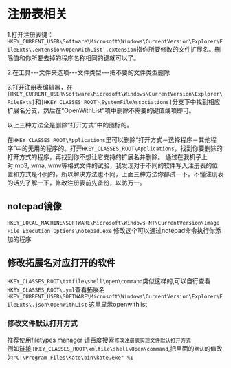 # 注册表相关

1.打开注册表键：`HKEY_CURRENT_USER\Software\Microsoft\Windows\CurrentVersion\Explorer\FileExts\.extension\OpenWithList
.extension`指你所要修改的文件扩展名。删除值和你所要去掉的程序名称相同的键就可以了。

2.在工具---文件夹选项---文件类型---把不要的文件类型删除

3.打开注册表编辑器，在`[HKEY_CURRENT_USER\Software\Microsoft\Windows\CurrentVersion\Explorer\FileExts]`和`[HKEY_CLASSES_ROOT＼SystemFileAssociations]`分支下中找到相应扩展名分支，然后在“OpenWithList”项中删除不需要的键值或项即可。

以上三种方法全是删除“打开方式”中的图标的。

在`HKEY_CLASSES_ROOT\Applications`里可以删除“打开方式－选择程序－其他程序”中的无用的程序的。打开`HKEY_CLASSES_ROOT\Applications`，找到你要删除的打开方式的程序，再找到你不想让它支持的扩展名并删除。
通过在我机子上对.mp3,.wma,.wmv等格式文件的试验，我发现对于不同的软件写入注册表的位置和方式是不同的，所以解决方法也不同，上面三种方法你都试一下。不懂注册表的话先了解一下，修改注册表前先备份，以防万一。

## notepad镜像

`HKEY_LOCAL_MACHINE\SOFTWARE\Microsoft\Windows NT\CurrentVersion\Image File Execution Options\notepad.exe`
修改这个可以通过notepad命令执行你添加的程序

## 修改拓展名对应打开的软件

`HKEY_CLASSES_ROOT\txtfile\shell\open\command`类似这样的,可以自行查看
`HKEY_CLASSES_ROOT\.yml`查看拓展名
`HKEY_CURRENT_USER\SOFTWARE\Microsoft\Windows\CurrentVersion\Explorer\FileExts\.json\OpenWithList` 这里显示openwithlist

### 修改文件默认打开方式

推荐使用filetypes manager
请百度搜索`修改注册表实现文件默认打开方式`  
例如[链接](https://blog.csdn.net/a302549450/article/details/84308175)
`HKEY_CLASSES_ROOT\xmlfile\shell\Open\command`,把里面的`默认`的值改为`"C:\Program Files\Kate\bin\kate.exe" %1`
